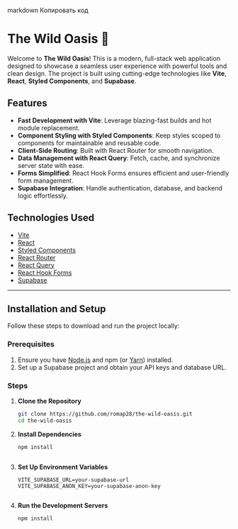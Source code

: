 
markdown
Копировать код
# The Wild Oasis 🌴

Welcome to **The Wild Oasis**! This is a modern, full-stack web application designed to showcase a seamless user experience with powerful tools and clean design. The project is built using cutting-edge technologies like **Vite**, **React**, **Styled Components**, and **Supabase**.

## Features
- **Fast Development with Vite**: Leverage blazing-fast builds and hot module replacement.
- **Component Styling with Styled Components**: Keep styles scoped to components for maintainable and reusable code.
- **Client-Side Routing**: Built with React Router for smooth navigation.
- **Data Management with React Query**: Fetch, cache, and synchronize server state with ease.
- **Forms Simplified**: React Hook Forms ensures efficient and user-friendly form management.
- **Supabase Integration**: Handle authentication, database, and backend logic effortlessly.

## Technologies Used
- [Vite](https://vitejs.dev/)
- [React](https://reactjs.org/)
- [Styled Components](https://styled-components.com/)
- [React Router](https://reactrouter.com/)
- [React Query](https://tanstack.com/query/latest)
- [React Hook Forms](https://react-hook-form.com/)
- [Supabase](https://supabase.com/)

---

## Installation and Setup

Follow these steps to download and run the project locally:

### Prerequisites
1. Ensure you have [Node.js](https://nodejs.org/) and npm (or [Yarn](https://yarnpkg.com/)) installed.
2. Set up a Supabase project and obtain your API keys and database URL.

### Steps
1. **Clone the Repository**
   ```bash
   git clone https://github.com/romap28/the-wild-oasis.git
   cd the-wild-oasis
   
2. **Install Dependencies**
   ```bash
   npm install
      
3. **Set Up Environment Variables**
   ```env
   VITE_SUPABASE_URL=your-supabase-url
   VITE_SUPABASE_ANON_KEY=your-supabase-anon-key
      
2. **Run the Development Servers**
   ```bash
   npm install
      
